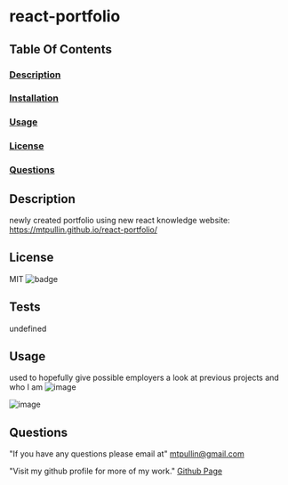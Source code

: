 # react-portfolio

  ## Table Of Contents
  ### [Description](#description)
  ### [Installation](#installation)
  ### [Usage](#usage)
  ### [License](#license)
  ### [Questions](#questions)

  ## Description
  newly created portfolio using new react knowledge
   website: https://mtpullin.github.io/react-portfolio/

  ## License
  MIT 
  ![badge](https://img.shields.io/badge/license-MIT-red)
  
  ## Tests
  undefined

  ## Usage
  used to hopefully give possible employers a look at previous projects and who I am 
  ![image](https://user-images.githubusercontent.com/82049270/132266385-90f664be-d262-475c-8f03-4c22c4035994.png)
  
  
  ![image](https://user-images.githubusercontent.com/82049270/132266393-fb541691-2053-47c0-ae74-23666add5893.png)

  ## Questions
  
  "If you have any questions please email at"
    mtpullin@gmail.com
  
  "Visit my github profile for more of my work."
    <a href="https://github.com/mtpullin">Github Page</a>
